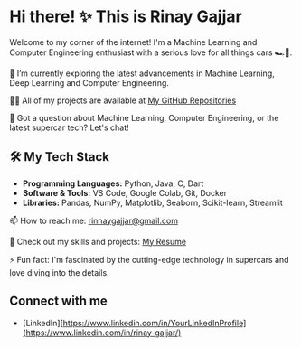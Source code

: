 # Hi there! ✨ This is Rinay Gajjar
Welcome to my corner of the internet! I'm a Machine Learning and Computer Engineering enthusiast with a serious love for all things cars 🏎️💨.

🌱 I’m currently exploring the latest advancements in Machine Learning, Deep Learning and Computer Engineering.

👨‍💻 All of my projects are available at [My GitHub Repositories](https://github.com/RinayGajjar?tab=repositories)

💬 Got a question about Machine Learning, Computer Engineering, or the latest supercar tech? Let's chat!

## 🛠️ My Tech Stack
- **Programming Languages:** Python, Java, C, Dart
- **Software & Tools:** VS Code, Google Colab, Git, Docker
- **Libraries:** Pandas, NumPy, Matplotlib, Seaborn, Scikit-learn, Streamlit 

📫 How to reach me: rinnaygajjar@gmail.com

📄 Check out my skills and projects: [My Resume](https://drive.google.com/file/d/11dnBbmMb4fO6zjmFGlEwDSNI3_TXzbgX/view?usp=drive_link)

⚡ Fun fact: I'm fascinated by the cutting-edge technology in supercars and love diving into the details.

## Connect with me
- [LinkedIn][https://www.linkedin.com/in/YourLinkedInProfile](https://www.linkedin.com/in/rinay-gajjar/)
